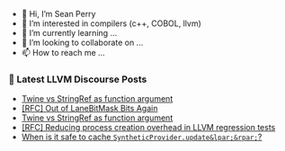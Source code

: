 - 👋 Hi, I’m Sean Perry
- 👀 I’m interested in compilers (c++, COBOL, llvm)
- 🌱 I’m currently learning ...
- 💞️ I’m looking to collaborate on ...
- 📫 How to reach me ...

<!---
s66perry/s66perry is a ✨ special ✨ repository because its `README.md` (this file) appears on your GitHub profile.
You can click the Preview link to take a look at your changes.
--->
### 📕 Latest LLVM Discourse Posts

<!-- DISCOURSE-LLVM:START -->
- [Twine vs StringRef as function argument](https://discourse.llvm.org/t/twine-vs-stringref-as-function-argument/88616#post_2)
- [[RFC] Out of LaneBitMask Bits Again](https://discourse.llvm.org/t/rfc-out-of-lanebitmask-bits-again/88613#post_3)
- [Twine vs StringRef as function argument](https://discourse.llvm.org/t/twine-vs-stringref-as-function-argument/88616#post_1)
- [[RFC] Reducing process creation overhead in LLVM regression tests](https://discourse.llvm.org/t/rfc-reducing-process-creation-overhead-in-llvm-regression-tests/88612#post_3)
- [When is it safe to cache `SyntheticProvider.update&lpar;&rpar;`?](https://discourse.llvm.org/t/when-is-it-safe-to-cache-syntheticprovider-update/88608#post_2)
<!-- DISCOURSE-LLVM:END -->
